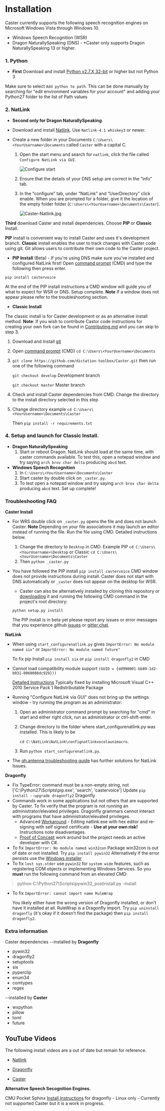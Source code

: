 # Installation

Caster currently supports the following speech recognition engines on Microsoft Windows Vista through Windows 10.

- Windows Speech Recognition (WSR)
- Dragon NaturallySpeaking (DNS) - *Caster only supports Dragon NaturallySpeaking 13 or higher.

### 1. Python

- **First** Download and install [Python v2.7.X  32-bit](https://sourceforge.net/projects/natlink/files/pythonfornatlink/python2.7.14/python2.7.14.exe/download) or higher but not Python 3

Make sure to select `Add python to path`. This can be done manually by searching for "edit environment variables for your account" and adding your Python27 folder to the list of Path values

### 2. NatLink

- **Second only for Dragon NaturallySpeaking**.

- Download and install [Natlink](https://sourceforge.net/projects/natlink/files/natlink/natlinktest4.1/). Use `Natlink-4.1 whiskey3` or newer.

- Create a new folder in your Documents `C:\Users\<YourUsername>\Documents` called `Caster` with a capital C.

  1. Open the start menu and search for `natlink`, click the file called `Configure NatLink via GUI`.

       ![Configure start](https://mathfly.org/images/configure_start.png)

  2. Ensure that the details of your DNS setup are correct in the “info” tab.

  3. In the “configure” tab, under “NatLink” and “UserDirectory” click  enable. When you are prompted for a folder, give it the location of the empty folder folder (`C:\Users\<YourUsername>\Documents\Caster`).

       ![Caster-Natlink.jpg](https://i.postimg.cc/d1jN4xcw/Caster-Natlink.jpg)

**Third** download Caster and install dependencies. Choose **PIP** or **Classic** Install.

**PIP** install is convenient way to install Caster and uses it's development branch. **Classic** install enables the user to track changes with Caster code using git. Git allows users to contribute their own code to the Caster project. 

- **PIP Install** (Beta) - If you're using DNS make sure you've installed and configured NatLink first! Open [command prompt](https://www.wikihow.com/Open-the-Command-Prompt-in-Windows) (CMD) and type the following then press enter.

`pip install castervoice` 

At the end of the PIP install instructions a CMD window will guide you of what to expect for WSR or DNS. Setup complete. **Note** If a window does not appear please refer to the troubleshooting section.  

- **Classic Install**

 The classic install is for Caster development or as an alternative install method.  **Note**: If you wish to contribute Castor code instructions for creating your own fork can be found in [Contributing.md](https://github.com/dictation-toolbox/Caster/blob/develop/castervoice/doc/Contributing.md) and you can skip to step 3.

1. Download and Install [git](https://git-scm.com/downloads)

2. Open [command prompt](https://www.wikihow.com/Open-the-Command-Prompt-in-Windows) (CMD)  `cd C:\Users\<YourUsername>\Documents` 

3. `git clone https://github.com/dictation-toolbox/Caster.git` then run one of the following command

   `git checkout develop` Development branch

   `git checkout master` Master branch

4. Check and install Caster dependencies from CMD. Change the directory to the install directory selected in this step 

5. Change directory example `cd C:\Users\<YourUsername>\Documents\Caster`

   Then `pip install -r requirements.txt`

### 4. Setup and launch for Classic Install.

- **Dragon NaturallySpeaking**
  1. Start or reboot Dragon. NatLink should load at the same time, with caster commands available. To test this, open a notepad window and try saying `arch brov char delta` producing `abcd` text.
- **Windows Speech Recognition**
  1.  In  `C:\Users\<YourUsername>\Documents\Caster`
  2.  Start caster by double click on `_caster.py`. 
  3.  To test open a notepad window and try saying `arch brov char delta` producing `abcd` text. Set up complete!

### Troubleshooting FAQ

**Caster Install**

- For WRS double click on `_caster.py` opens the file and does not launch Caster. 
  **Note** Depending on your file associations it may launch an editor instead of running the file. Run the file using CMD. Detailed instructions below.

  1. Change the directory to  `Desktop` in CMD.
     Example PIP `cd C:\Users\<YourUsername>\Desktop` or Classic `cd C:\Users\<YourUsername>\Documents\Caster`
  2. Then `python _caster.py`

- You have followed the PIP install `pip install castervoice` CMD window does not provide instructions during install. Caster does not start with DNS automatically or `_caster` does not appear on the desktop for WSR.

  - Caster can also be alternatively installed by cloning this repository or [downloading](https://github.com/dictation-toolbox/Caster/archive/develop.zip) it and running the following CMD command in the project's root directory:

   `python setup.py install`

  The PIP install is in beta yet please report any issues or error messages that you experience github [issues](https://github.com/dictation-toolbox/Caster/issues) or [gitter chat](https://gitter.im/synkarius/Caster?utm_source=share-link&utm_medium=link&utm_campaign=share-link).

**NatLink**

- When using `start_configurenatlink.py` gives  `ImportError: No module named six"` or `ImportError: No module named future"`

  To fix pip Install  `pip install six` or `pip install dragonfly2` in CMD

- Cannot load compatibility module support `(GUID = {dd990001-bb89-1d2-b031-0060088dc929}))`

  [Detailed Instructions](https://qh.antenna.nl/unimacro/installation/problemswithinstallation.html) Typically fixed by installing Microsoft Visual C++ 2010 Service Pack 1 Redistributable Package

- Running "Configure NatLink via GUI" does not bring up the settings window - try running the program as an administrator:

  1. Open an administrator command prompt by searching for "cmd" in start and either right click, run as administrator or ctrl-shift-enter.

  2. Change directory to the folder where start_configurenatlink.py was installed. This is likely to be 

     `cd C:\NatLink\NatLink\confignatlinkvocolaunimacro`.

  3. Run `python start_configurenatlink.py`.

- The [qh.antenna troubleshooting guide](https://qh.antenna.nl/unimacro/installation/problemswithinstallation.html) has further solutions for NatLink Issues.

**Dragonfly**

- Fix TypeError: command must be a non-empty string, not ['C:\\Python27\\Scripts\\pip.exe', 'search', 'castervoice']
  Update `pip install --upgrade dragonfly2` Dragonfly
- Commands work in some applications but not others that are supported by Caster. To fix verify that the program is not running an administrator/elevated privileges. Dragonfly grammars cannot interact with programs that have administrator/elevated privileges.
  - Advanced [Workaround](https://groups.google.com/d/msg/dragonflyspeech/2VrJKBI2mSo/R4zl6u2mBwAJ) - Editing natlink.exe with hex editor and re-signing with self signed certificate - **Use at your own risk!** Instructions note disadvantages.
  - [Proof of Concept](https://github.com/dictation-toolbox/dragonfly/issues/11) work around but the project needs an active developer with C#.
- To fix `ImportError: No module named win32con`
  Package win32con is out of date or not installed. Try `pip install pywin32`  Alternatively if the error persists use the [Windows installer](https://sourceforge.net/projects/pywin32/files/pywin32/Build%20221/pywin32-221.win32-py2.7.exe/download)
- To fix `lost sys.stder` use `pywin32` for `system wide` features, such as registering COM objects or implementing Windows Services. So you **must** run the following command from an elevated CMD:

> python C:\Python27\Scripts\pywin32_postinstall.py -install

- To fix `ImportError: cannot import name RuleWrap`

  You likely either have the wrong version of Dragonfly installed, or don't have it installed at all.  RuleWrap is a Dragonfly import. Try `pip uninstall dragonfly` (it's okay if it doesn't find the package) then `pip install dragonfly2`.

### Extra information

Caster dependencies
--installed by **Dragonfly**

- pywin32
- dragonfly2
- setuptools
- six
- pyperclip
- enum34
- comtypes
- regex

--installed by **Caster**

- wxpython
- pillow
- toml
- future

## YouTube Videos 

The following install videos are a out of date but remain for reference.

- [Natlink](https://www.youtube.com/watch?v=dj5xgWSOEXA)

- [Dragonfly](https://www.youtube.com/watch?v=iNAsV4pcnEA) 

- [Caster](https://www.youtube.com/watch?v=wjSwB4cpMDI)

  

**Alternative Speech Secognition Engines.**

CMU Pocket Sphinx [Install Instructions](https://dragonfly2.readthedocs.io/en/latest/sphinx_engine.html) for dragonfly - Linux only - Currently not supported Caster but it is a work in progress.
